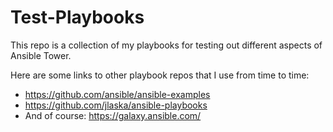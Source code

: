 # Test-Playbooks

This repo is a collection of my playbooks for testing out different aspects of Ansible Tower. 

Here are some links to other playbook repos that I use from time to time:
* https://github.com/ansible/ansible-examples
* https://github.com/jlaska/ansible-playbooks
* And of course: https://galaxy.ansible.com/
